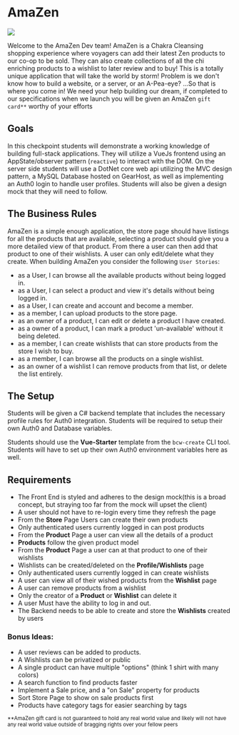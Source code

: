 # AmaZen
<img class="img-responsive" src="https://images.unsplash.com/photo-1472851294608-062f824d29cc?ixid=MXwxMjA3fDB8MHxwaG90by1wYWdlfHx8fGVufDB8fHw%3D&ixlib=rb-1.2.1&auto=format&fit=crop&w=1350&h=600&q=80">

Welcome to the AmaZen Dev team! AmaZen is a Chakra Cleansing shopping experience where voyagers can add their latest Zen products to our co-op to be sold. They can also create collections of all the chi enriching products to a wishlist to later review and to buy!  This is a totally unique application that will take the world by storm! Problem is we don't know how to build a website, or a server, or an A-Pea-eye? ...So that is where you come in!  We need your help building our dream, if completed to our specifications when we launch you will be given an AmaZen `gift card**` worthy of your efforts

## Goals

In this checkpoint students will demonstrate a working knowledge of building full-stack applications. They will utilize a VueJs frontend using an AppState/observer pattern (`reactive`) to interact with the DOM. On the server side students will use a DotNet core web api utilizing the MVC design pattern, a MySQL Database hosted on GearHost, as well as implementing an Auth0 login to handle user profiles. Students will also be given a design mock that they will need to follow.

## The Business Rules

AmaZen is a simple enough application, the store page should have listings for all the products that are available, selecting a product should give you a more detailed view of that product. From there a user can then add that product to one of their wishlists. A user can only edit/delete what they create.
When building AmaZen you consider the following `User Stories`:
 - as a User, I can browse all the available products without being logged in.
 - as a User, I can select a product and view it's details without being logged in.
 - as a User, I can create and account and become a member.
 - as a member, I can upload products to the store page.
 - as an owner of a product, I can edit or delete a product I have created.
 - as a owner of a product, I can mark a product 'un-available' without it being deleted.
 - as a member, I can create wishlists that can store products from the store I wish to buy.
 - as a member, I can browse all the products on a single wishlist.
 - as an owner of a wishlist I can remove products from that list, or delete the list entirely.

## The Setup

Students will be given a C# backend template that includes the necessary profile rules for Auth0 integration. Students will be required to setup their own Auth0 and Database variables.

Students should use the **Vue-Starter** template from the `bcw-create` CLI tool.  Students will have to set up their own Auth0 environment variables here as well.





## Requirements

- The Front End is styled and adheres to the design mock(this is a broad concept, but straying too far from the mock will upset the client)
- A user should not have to re-login every time they refresh the page
- From the **Store** Page Users can create their own products
- Only authenticated users currently logged in can post products
- From the **Product** Page a user can view all the details of a product
- **Products** follow the given product model
- From the **Product** Page a user can at that product to one of their wishlists
- Wishlists can be created/deleted on the **Profile/Wishlists** page
- Only authenticated users currently logged in can create wishlists
- A user can view all of their wished products from the **Wishlist** page
- A user can remove products from a wishlist
- Only the creator of a **Product** or **Wishlist** can delete it
- A user Must have the ability to log in and out.
- The Backend needs to be able to create and store the **Wishlists** created by users

### Bonus Ideas:
- A user reviews can be added to products.
- A Wishlists can be privatized or public
- A single product can have multiple "options" (think 1 shirt with many colors)
- A search function to find products faster
- Implement a Sale price, and a "on Sale" property for products
- Sort Store Page to show on sale products first
- Products have category tags for easier searching by tags


<small>**AmaZen gift card is not guaranteed to hold any real world value and likely will not have any real world value outside of bragging rights over your fellow peers</small>
